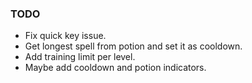 ### TODO
- Fix quick key issue.
- Get longest spell from potion and set it as cooldown.
- Add training limit per level.
- Maybe add cooldown and potion indicators.